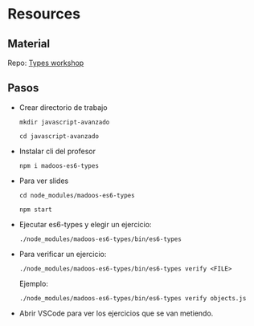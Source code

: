 # Resources

## Material

Repo: [Types workshop](https://github.com/madoos/types-workshop)

## Pasos

- Crear directorio de trabajo

  ```
  mkdir javascript-avanzado

  cd javascript-avanzado
  ```

- Instalar cli del profesor

  ```
  npm i madoos-es6-types
  ```

- Para ver slides

  ```
  cd node_modules/madoos-es6-types

  npm start
  ```

- Ejecutar es6-types y elegir un ejercicio:

  ```
  ./node_modules/madoos-es6-types/bin/es6-types
  ```

- Para verificar un ejercicio:

  ```
  ./node_modules/madoos-es6-types/bin/es6-types verify <FILE>
  ```

  Ejemplo: 
  ```
  ./node_modules/madoos-es6-types/bin/es6-types verify objects.js
  ```

- Abrir VSCode para ver los ejercicios que se van metiendo.







